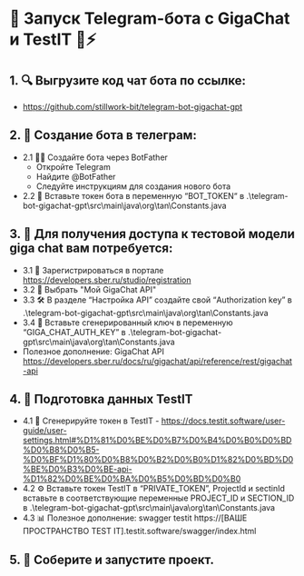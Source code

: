 # 🚀 Запуск Telegram-бота с GigaChat и TestIT 🧠⚡
## 1. 🔍 Выгрузите код чат бота по ссылке:
- https://github.com/stillwork-bit/telegram-bot-gigachat-gpt
## 2. 🤖 Создание бота в телеграм:
- 2.1  🧙‍♂️ Создайте бота через BotFather
    - Откройте Telegram
    - Найдите @BotFather
    - Следуйте инструкциям для создания нового бота
- 2.2 🔑 Вставьте токен бота в переменную “BOT_TOKEN“ в .\telegram-bot-gigachat-gpt\src\main\java\org\tan\Constants.java
## 3. 🧠 Для получения доступа к тестовой модели giga chat вам потребуется:
- 3.1 📝 Зарегистрироваться в портале https://developers.sber.ru/studio/registration
- 3.2 🔐 Выбрать "Мой GigaChat API"
- 3.3 🛠 В разделе “Настройка API” создайте свой “Authorization key” в .\telegram-bot-gigachat-gpt\src\main\java\org\tan\Constants.java
- 3.4 🔑 Вставьте сгенерированный ключ в переменную “GIGA_CHAT_AUTH_KEY” в .\telegram-bot-gigachat-gpt\src\main\java\org\tan\Constants.java
- Полезное дополнение: GigaChat API https://developers.sber.ru/docs/ru/gigachat/api/reference/rest/gigachat-api
## 4. 🧪 Подготовка данных TestIT
- 4.1 🔑 Сгенерируйте токен в TestIT - https://docs.testit.software/user-guide/user-settings.html#%D1%81%D0%BE%D0%B7%D0%B4%D0%B0%D0%BD%D0%B8%D0%B5-%D0%BF%D1%80%D0%B8%D0%B2%D0%B0%D1%82%D0%BD%D0%BE%D0%B3%D0%BE-api-%D1%82%D0%BE%D0%BA%D0%B5%D0%BD%D0%B0
- 4.2 ⚙️ Вставьте токен TestIT в “PRIVATE_TOKEN”, ProjectId и sectinId вставьте в соответствующие переменные PROJECT_ID и SECTION_ID  в .\telegram-bot-gigachat-gpt\src\main\java\org\tan\Constants.java
- 4.3 📊 Полезное дополнение: swagger testit https://[ВАШЕ ПРОСТРАНСТВО TEST IT].testit.software/swagger/index.html
## 5. 🎉 Соберите и запустите проект.
